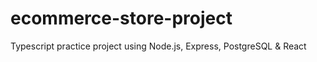 # ecommerce-store-project
Typescript practice project using Node.js, Express, PostgreSQL &amp; React
